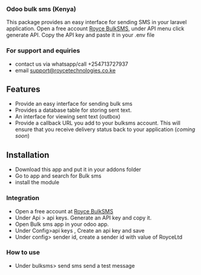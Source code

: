 ### Odoo bulk sms (Kenya)

This package provides an easy interface for sending SMS in your laravel application. Open a free account [Royce BulkSMS](http://bulksms.roycetechnologies.co.ke), under API menu click generate API. Copy the API key and paste it in your .env file

### For support and equiries
- contact us via whatsapp/call +254713727937
- email support@roycetechnologies.co.ke

## Features

- Provide an easy interface for sending bulk sms
- Provides a database table for storing sent text.
- An interface for viewing sent text (outbox)
- Provide a callback URL you add to your bulksms account. This will ensure that you receive delivery status back to your application (_coming soon_)

## Installation

- Download this app and put it in your addons folder
- Go to  app and search for Bulk sms
- install the module

### Integration

- Open a free account at [Royce BulkSMS](http://bulksms.roycetechnologies.co.ke)
- Under Api > api keys. Generate an API key and copy it.
- Open Bulk sms app in your odoo app.
- Under Config>api keys , Create an api key and save
- Under config> sender id, create a sender id with value of RoyceLtd

### How to use

- Under bulksms> send sms send a test message


